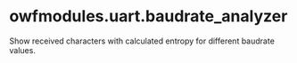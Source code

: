 # owfmodules.uart.baudrate_analyzer

Show received characters with calculated entropy for different baudrate values. 